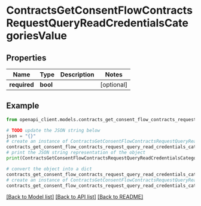 # ContractsGetConsentFlowContractsRequestQueryReadCredentialsCategoriesValue


## Properties

Name | Type | Description | Notes
------------ | ------------- | ------------- | -------------
**required** | **bool** |  | [optional] 

## Example

```python
from openapi_client.models.contracts_get_consent_flow_contracts_request_query_read_credentials_categories_value import ContractsGetConsentFlowContractsRequestQueryReadCredentialsCategoriesValue

# TODO update the JSON string below
json = "{}"
# create an instance of ContractsGetConsentFlowContractsRequestQueryReadCredentialsCategoriesValue from a JSON string
contracts_get_consent_flow_contracts_request_query_read_credentials_categories_value_instance = ContractsGetConsentFlowContractsRequestQueryReadCredentialsCategoriesValue.from_json(json)
# print the JSON string representation of the object
print(ContractsGetConsentFlowContractsRequestQueryReadCredentialsCategoriesValue.to_json())

# convert the object into a dict
contracts_get_consent_flow_contracts_request_query_read_credentials_categories_value_dict = contracts_get_consent_flow_contracts_request_query_read_credentials_categories_value_instance.to_dict()
# create an instance of ContractsGetConsentFlowContractsRequestQueryReadCredentialsCategoriesValue from a dict
contracts_get_consent_flow_contracts_request_query_read_credentials_categories_value_from_dict = ContractsGetConsentFlowContractsRequestQueryReadCredentialsCategoriesValue.from_dict(contracts_get_consent_flow_contracts_request_query_read_credentials_categories_value_dict)
```
[[Back to Model list]](../README.md#documentation-for-models) [[Back to API list]](../README.md#documentation-for-api-endpoints) [[Back to README]](../README.md)


